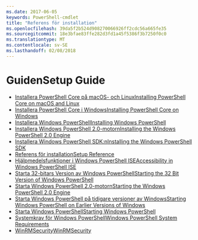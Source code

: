 ```yaml
---
ms.date: 2017-06-05
keywords: PowerShell-cmdlet
title: "Referens för installation"
ms.openlocfilehash: 39da5f2b524d908270066926ff2cdc56a665fe35
ms.sourcegitcommit: 18e3bfae83ffe282d3fd1a45f5386f3b7250f0c0
ms.translationtype: MT
ms.contentlocale: sv-SE
ms.lasthandoff: 02/08/2018
---
```

# <a name="setup-guide"></a><span data-ttu-id="aabee-103">Guiden</span><span class="sxs-lookup"><span data-stu-id="aabee-103">Setup Guide</span></span>

- [<span data-ttu-id="aabee-104">Installera PowerShell Core på macOS- och Linux</span><span class="sxs-lookup"><span data-stu-id="aabee-104">Installing PowerShell Core on macOS and Linux</span></span>](Installing-PowerShell-Core-on-macOS-and-Linux.md)
- [<span data-ttu-id="aabee-105">Installera PowerShell Core i Windows</span><span class="sxs-lookup"><span data-stu-id="aabee-105">Installing PowerShell Core on Windows</span></span>](Installing-PowerShell-Core-on-Windows.md)
- [<span data-ttu-id="aabee-106">Installera Windows PowerShell</span><span class="sxs-lookup"><span data-stu-id="aabee-106">Installing Windows PowerShell</span></span>](Installing-Windows-PowerShell.md)
- [<span data-ttu-id="aabee-107">Installera Windows PowerShell 2.0-motorn</span><span class="sxs-lookup"><span data-stu-id="aabee-107">Installing the Windows PowerShell 2.0 Engine</span></span>](Installing-the-Windows-PowerShell-2.0-Engine.md)
- [<span data-ttu-id="aabee-108">Installera Windows PowerShell SDK:n</span><span class="sxs-lookup"><span data-stu-id="aabee-108">Installing the Windows PowerShell SDK</span></span>](Installing-the-Windows-PowerShell-SDK.md)
- [<span data-ttu-id="aabee-109">Referens för installation</span><span class="sxs-lookup"><span data-stu-id="aabee-109">Setup Reference</span></span>](setup-reference.md)
- [<span data-ttu-id="aabee-110">Hjälpmedelsfunktioner i Windows PowerShell ISE</span><span class="sxs-lookup"><span data-stu-id="aabee-110">Accessibility in Windows PowerShell ISE</span></span>](Accessibility-in-Windows-PowerShell-ISE.md)
- [<span data-ttu-id="aabee-111">Starta 32-bitars Version av Windows PowerShell</span><span class="sxs-lookup"><span data-stu-id="aabee-111">Starting the 32 Bit Version of Windows PowerShell</span></span>](Starting-the-32-Bit-Version-of-Windows-PowerShell.md)
- [<span data-ttu-id="aabee-112">Starta Windows PowerShell 2.0-motorn</span><span class="sxs-lookup"><span data-stu-id="aabee-112">Starting the Windows PowerShell 2.0 Engine</span></span>](Starting-the-Windows-PowerShell-2.0-Engine.md)
- [<span data-ttu-id="aabee-113">Starta Windows PowerShell på tidigare versioner av Windows</span><span class="sxs-lookup"><span data-stu-id="aabee-113">Starting Windows PowerShell on Earlier Versions of Windows</span></span>](Starting-Windows-PowerShell-on-Earlier-Versions-of-Windows.md)
- [<span data-ttu-id="aabee-114">Starta Windows PowerShell</span><span class="sxs-lookup"><span data-stu-id="aabee-114">Starting Windows PowerShell</span></span>](Starting-Windows-PowerShell.md)
- [<span data-ttu-id="aabee-115">Systemkrav för Windows PowerShell</span><span class="sxs-lookup"><span data-stu-id="aabee-115">Windows PowerShell System Requirements</span></span>](Windows-PowerShell-System-Requirements.md)
- [<span data-ttu-id="aabee-116">WinRMSecurity</span><span class="sxs-lookup"><span data-stu-id="aabee-116">WinRMSecurity</span></span>](WinRMSecurity.md)
